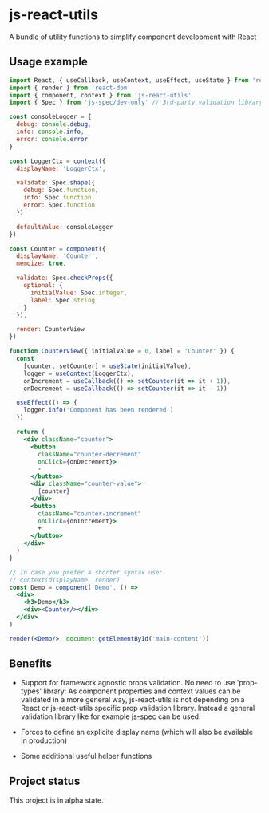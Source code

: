 # js-react-utils
A bundle of utility functions to simplify component development with React

## Usage example

```jsx
import React, { useCallback, useContext, useEffect, useState } from 'react'
import { render } from 'react-dom'
import { component, context } from 'js-react-utils'
import { Spec } from 'js-spec/dev-only' // 3rd-party validation library

const consoleLogger = {
  debug: console.debug,
  info: console.info,
  error: console.error
}

const LoggerCtx = context({
  displayName: 'LoggerCtx',

  validate: Spec.shape({
    debug: Spec.function,
    info: Spec.function,
    error: Spec.function
  })

  defaultValue: consoleLogger
})

const Counter = component({
  displayName: 'Counter',
  memoize: true,

  validate: Spec.checkProps({
    optional: {
      initialValue: Spec.integer,
      label: Spec.string
    }
  }),

  render: CounterView
})

function CounterView({ initialValue = 0, label = 'Counter' }) {
  const
    [counter, setCounter] = useState(initialValue),
    logger = useContext(LoggerCtx),
    onIncrement = useCallback(() => setCounter(it => it + 1)),
    onDecrement = useCallback(() => setCounter(it => it - 1))

  useEffect(() => {
    logger.info('Component has been rendered')
  })

  return (
    <div className="counter">
      <button
        className="counter-decrement"
        onClick={onDecrement}>
        -
      </button>
      <div className="counter-value">
        {counter}
      </div>
      <button
        className="counter-increment"
        onClick={onIncrement}>
        +
      </button>
    </div>
  )
}

// In case you prefer a shorter syntax use:
// context(displayName, render)
const Demo = component('Demo', () =>
  <div>
    <h3>Demo</h3>
    <div><Counter/></div>
  </div>
)

render(<Demo/>, document.getElementById('main-content'))
```

## Benefits

- Support for framework agnostic props validation.
  No need to use 'prop-types' library: As component properties and context values
  can be validated in a more general way, js-react-utils is not depending on a
  React or js-react-utils specific prop validation library.
  Instead a general validation library like for example
  [js-spec](https://github.com/js-works/js-spec) can be used.

- Forces to define an explicite display name (which will also be available
  in production)

- Some additional useful helper functions

## Project status

This project is in alpha state.
